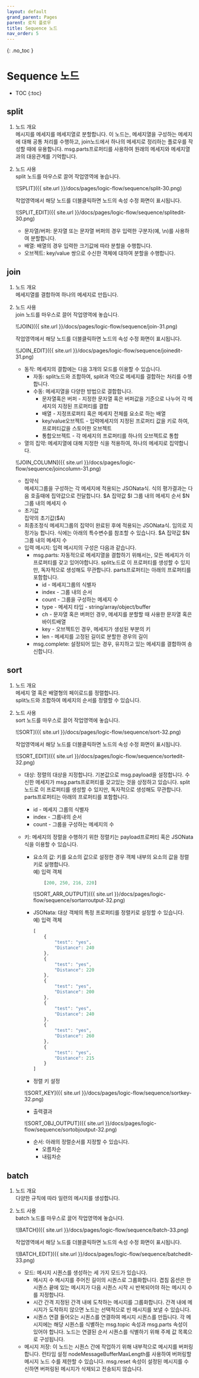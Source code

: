 ```yaml
---
layout: default
grand_parent: Pages
parent: 로직 플로우
title: Sequence 노드
nav_order: 5
---
```


{: .no_toc }
# Sequence 노드

- TOC
{:toc}


## split
1. 노드 개요  
    메시지를 메세지를 메세지열로 분할합니다. 이 노드는, 메세지열을 구성하는 메세지에 대해 공통 처리를 수행하고, join노드에서 하나의 메세지로 정리하는 플로우를 작성할 때에 유용합니다. msg.parts프로퍼티를 사용하여 원래의 메세지와 메세지열과의 대응관계를 기억합니다.

2. 노드 사용  
    split 노드를 마우스로 끌어 작업영역에 놓습니다.
    
    ![SPLIT]({{ site.url }}/docs/pages/logic-flow/sequence/split-30.png)

    작업영역에서 해당 노드를 더블클릭하면 노드의 속성 수정 화면이 표시됩니다.

    ![SPLIT_EDIT]({{ site.url }}/docs/pages/logic-flow/sequence/splitedit-30.png)

    - 문자열/버퍼: 문자열 또는 문자열 버퍼의 경우 입력한 구분자(예, \n)를 사용하여 분할합니다.
    - 배열: 배열의 경우 입력한 크기값에 따라 분할을 수행합니다.
    - 오브젝트: key/value 쌍으로 수신한 객체에 대하여 분할을 수행합니다.

## join
1. 노드 개요  
    메세지열를 결합하여 하나의 메세지로 만듭니다.

2. 노드 사용  
    join 노드를 마우스로 끌어 작업영역에 놓습니다.
    
    ![JOIN]({{ site.url }}/docs/pages/logic-flow/sequence/join-31.png)

    작업영역에서 해당 노드를 더블클릭하면 노드의 속성 수정 화면이 표시됩니다.

    ![JOIN_EDIT]({{ site.url }}/docs/pages/logic-flow/sequence/joinedit-31.png)

    - 동작: 메세지의 결합에는 다음 3개의 모드를 이용할 수 있습니다.
        - 자동: split노드와 조합하여, split과 역으로 메세지를 결합하는 처리를 수행합니다.
        - 수동: 메세지열을 다양한 방법으로 결합합니다.
            - 문자열혹은 버퍼 - 지정한 문자열 혹은 버퍼값을 기준으로 나누어 각 메세지의 지정된 프로퍼티를 결합
            - 배열 - 지정프로퍼티 혹은 메세지 전체를 요소로 하는 배열
            - key/value오브젝트 - 입력메세지의 지정된 프로퍼티 값을 키로 하여, 프로퍼티값을 스토어한 오브젝트
            - 통합오브젝트 - 각 메세지의 프로퍼티를 하나의 오브젝트로 통합
    - 열의 집약: 메세지열에 대해 지정한 식을 적용하여, 하나의 메세지로 집약합니다.
    
    ![JOIN_COLUMN]({{ site.url }}/docs/pages/logic-flow/sequence/joincolumn-31.png)

    - 집약식  
        메세지그룹을 구성하는 각 메세지에 적용되는 JSONata식. 식의 평가결과는 다음 호출때에 집약값으로 전달합니다.
        $A 집약값
        $I 그룹 내의 메세지 순서
        $N 그룹 내의 메세지 수
    - 초기값  
        집약의 초기값($A)
    - 최종조정식
        메세지그룹의 집약이 완료된 후에 적용되는 JSONata식. 임의로 지정가능 합니다. 식에는 아래의 특수변수를 참조할 수 있습니다.
            $A 집약값
            $N 그룹 내의 메세지 수
    - 입력 메시지: 입력 메시지의 구성은 다음과 같습니다.
        - msg.parts: 자동적으로 메세지열을 결합하기 위해서는, 모든 메세지가 이 프로퍼티를 갖고 있어야합니다. split노드로 이 프로퍼티를 생성할 수 있지만, 독자적으로 생성해도 무관합니다. parts프로퍼티는 아래의 프로퍼티를 포함합니다.
            - id - 메세지그룹의 식별자
            - index - 그룹 내의 순서
            - count - 그룹을 구성하는 메세지 수
            - type - 메세지 타입 - string/array/object/buffer
            - ch - 문자열 혹은 버퍼인 경우, 메세지를 분할할 때 사용한 문자열 혹은 바이트배열
            - key - 오브젝트인 경우, 메세지가 생성된 부분의 키
            - len - 메세지를 고정된 길이로 분할한 경우의 길이
        - msg.complete: 설정되어 있는 경우, 유지하고 있는 메세지를 결합하여 송신합니다.

## sort
1. 노드 개요  
    메세지 열 혹은 배열형의 페이로드를 정렬합니다.  
    split노드와 조합하여 메세지의 순서를 정렬할 수 있습니다.


2. 노드 사용  
    sort 노드를 마우스로 끌어 작업영역에 놓습니다.
    
    ![SORT]({{ site.url }}/docs/pages/logic-flow/sequence/sort-32.png)

    작업영역에서 해당 노드를 더블클릭하면 노드의 속성 수정 화면이 표시됩니다.

    ![SORT_EDIT]({{ site.url }}/docs/pages/logic-flow/sequence/sortedit-32.png)

    - 대상: 정렬의 대상을 지정합니다. 기본값으로 msg.payload을 설정합니다. 수신한 메세지가 msg.parts프로퍼티를 갖고있는 것을 상정하고 있습니다. split노드로 이 프로퍼티를 생성할 수 있지만, 독자적으로 생성해도 무관합니다. parts프로퍼티는 아래의 프로퍼티를 포함합니다.
        - id - 메세지 그룹의 식별자
        - index - 그룹내의 순서
        -  count - 그룹을 구성하는 메세지의 수
    - 키: 메세지의 정렬을 수행하기 위한 정렬키는 payload프로퍼티 혹은 JSONata식을 이용할 수 있습니다.
        - 요소의 값: 키를 요소의 값으로 설정한 경우 객체 내부의 요소의 값을 정렬 키로 실행합니다.  
            예) 입력 객체  
            ```js 
                [200, 250, 216, 220]
            ```
            
            ![SORT_ARR_OUTPUT]({{ site.url }}/docs/pages/logic-flow/sequence/sortarroutput-32.png)

        - JSONata: 대상 객체의 특정 프로퍼티를 정렬키로 설정할 수 있습니다.  
            예) 입력 객체  
            ```js 
            [
                {
                    "test": "yes",
                    "Distance": 240
                },
                {
                    "test": "yes",
                    "Distance": 220
                },
                {
                    "test": "yes",
                    "Distance": 200
                },
                {
                    "test": "yes",
                    "Distance": 240
                },
                {
                    "test": "yes",
                    "Distance": 260
                },
                {
                    "test": "yes",
                    "Distance": 215
                }
            ]
            ```
        - 정렬 키 설정
                    
        ![SORT_KEY]({{ site.url }}/docs/pages/logic-flow/sequence/sortkey-32.png)

        - 출력결과

        ![SORT_OBJ_OUTPUT]({{ site.url }}/docs/pages/logic-flow/sequence/sortobjoutput-32.png)

        - 순서: 아래의 정렬순서를 지정할 수 있습니다.
            - 오름차순
            - 내림차순

## batch
1. 노드 개요  
    다양한 규칙에 따라 일련의 메시지를 생성합니다.

2. 노드 사용  
    batch 노드를 마우스로 끌어 작업영역에 놓습니다.
    
    ![BATCH]({{ site.url }}/docs/pages/logic-flow/sequence/batch-33.png)

    작업영역에서 해당 노드를 더블클릭하면 노드의 속성 수정 화면이 표시됩니다.

    ![BATCH_EDIT]({{ site.url }}/docs/pages/logic-flow/sequence/batchedit-33.png)

    - 모드: 메시지 시퀀스를 생성하는 세 가지 모드가 있습니다.
        - 메시지 수
        메시지를 주어진 길이의 시퀀스로 그룹화합니다. 겹침 옵션은 한 시퀀스 끝에 있는 메시지가 다음 시퀀스 시작 시 반복되어야 하는 메시지 수를 지정합니다.
        - 시간 간격
        지정된 간격 내에 도착하는 메시지를 그룹화합니다. 간격 내에 메시지가 도착하지 않으면 노드는 선택적으로 빈 메시지를 보낼 수 있습니다.
        - 시퀀스 연결
        들어오는 시퀀스를 연결하여 메시지 시퀀스를 만듭니다. 각 메시지에는 해당 시퀀스를 식별하는 msg.topic 속성과 msg.parts 속성이 있어야 합니다. 노드는 연결된 순서 시퀀스를 식별하기 위해 주제 값 목록으로 구성됩니다.
    - 메시지 저장: 이 노드는 시퀀스 간에 작업하기 위해 내부적으로 메시지를 버퍼링합니다. 런타임 설정 nodeMessageBufferMaxLength를 사용하여 버퍼링할 메시지 노드 수를 제한할 수 있습니다. msg.reset 속성이 설정된 메시지를 수신하면 버퍼링된 메시지가 삭제되고 전송되지 않습니다.



